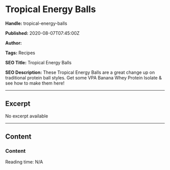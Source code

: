# Tropical Energy Balls

**Handle:** tropical-energy-balls

**Published:** 2020-08-07T07:45:00Z

**Author:**  

**Tags:** Recipes

**SEO Title:** Tropical Energy Balls

**SEO Description:** These Tropical Energy Balls are a great change up on traditional protein ball styles. Get some VPA Banana Whey Protein Isolate & see how to make them here!

---

## Excerpt

No excerpt available

---

## Content

### Content

Reading time: N/A

